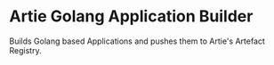 # Artie Golang Application Builder

Builds Golang based Applications and pushes them to Artie's Artefact Registry.


